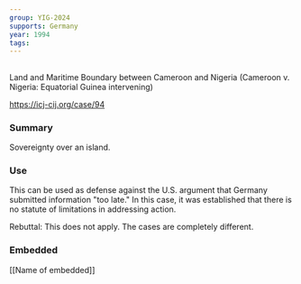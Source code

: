 ```yaml
---
group: YIG-2024
supports: Germany
year: 1994
tags:
---
```

##   
Land and Maritime Boundary between Cameroon and Nigeria (Cameroon v. Nigeria: Equatorial Guinea intervening)

https://icj-cij.org/case/94

### Summary

Sovereignty over an island. 

### Use

This can be used as defense against the U.S. argument that Germany submitted information "too late." In this case, it was established that there is no statute of limitations in addressing action. 

Rebuttal:
	This does not apply. The cases are completely different.
### Embedded

[[Name of embedded]]

